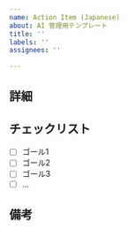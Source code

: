 ```yaml
---
name: Action Item (Japanese)
about: AI 管理用テンプレート
title: ''
labels: ''
assignees: ''

---
```


## 詳細

<!-- アクションアイテムの詳細を記載してください -->

## チェックリスト

<!-- このアクションアイテムを完了するためのチェックリストを記載してください -->

- [ ] ゴール1
- [ ] ゴール2
- [ ] ゴール3
- [ ] ...

## 備考

<!-- このアクションアイテムを完了するために必要な情報を記載してください -->

